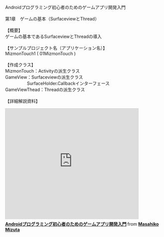 Androidプログラミング初心者のためのゲームアプリ開発入門<br>
<br>
第1章　ゲームの基本（SurfaceviewとThread）<br>
<br>
【概要】 <br>
ゲームの基本であるSurfaceviewとThreadの導入<br>
<br>
【サンプルプロジェクト名（アプリケーション名）】<br>
MizmonTouch1 ( 01MizmonTouch )<br>
<br>
【作成クラス】<br>
MizmonTouch：Activityの派生クラス<br>
GameView：Surfaceviewの派生クラス<br>
　　　　　SurfaceHolder.Callbackインターフェース<br>
GameViewThead：Threadの派生クラス<br>
<br>
【詳細解説資料】
<iframe src="http://www.slideshare.net/slideshow/embed_code/15282465" width="427" height="356" frameborder="0" marginwidth="0" marginheight="0" scrolling="no" style="border:1px solid #CCC;border-width:1px 1px 0;margin-bottom:5px" allowfullscreen webkitallowfullscreen mozallowfullscreen> </iframe> <div style="margin-bottom:5px"> <strong> <a href="http://www.slideshare.net/mizmon21/android-15282465" title="Androidプログラミング初心者のためのゲームアプリ開発入門" target="_blank">Androidプログラミング初心者のためのゲームアプリ開発入門</a> </strong> from <strong><a href="http://www.slideshare.net/mizmon21" target="_blank">Masahiko Mizuta</a></strong> </div>
